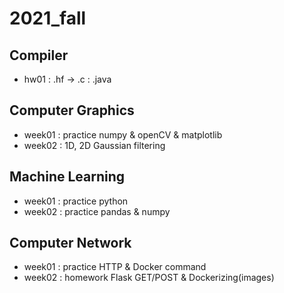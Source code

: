 # 2021_fall

## Compiler
  - hw01 : .hf -> .c : .java

## Computer Graphics
  - week01 : practice numpy & openCV & matplotlib 
  - week02 : 1D, 2D Gaussian filtering 
  
## Machine Learning
  - week01 : practice python
  - week02 : practice pandas & numpy 
  
## Computer Network
  - week01 : practice HTTP & Docker command
  - week02 : homework Flask GET/POST & Dockerizing(images)
